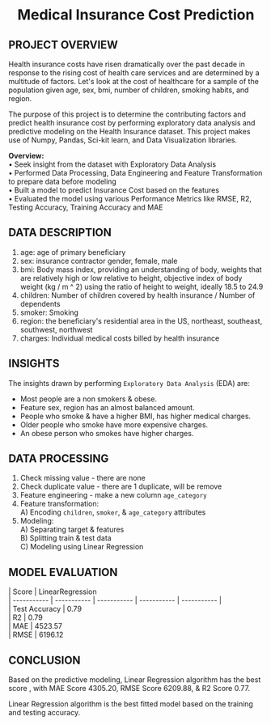 
<h1><p align = "center"> Medical Insurance Cost Prediction</p></h1>

## PROJECT OVERVIEW
Health insurance costs have risen dramatically over the past decade in response to the rising cost of health care services and are determined by a multitude of factors. Let's look at the cost of healthcare for a sample of the population given age, sex, bmi, number of children, smoking habits, and region.

The purpose of this project is to determine the contributing factors and predict health insurance cost by performing exploratory data analysis and predictive modeling on the Health Insurance dataset. This project makes use of Numpy, Pandas, Sci-kit learn, and Data Visualization libraries.

<b>Overview:</b> <br>
• Seek insight from the dataset with Exploratory Data Analysis <br>
• Performed Data Processing, Data Engineering and Feature Transformation to prepare data before modeling <br>
• Built a model to predict Insurance Cost based on the features <br>
• Evaluated the model using various Performance Metrics like RMSE, R2, Testing Accuracy, Training Accuracy and MAE <br>

## DATA DESCRIPTION
1. age: age of primary beneficiary
2. sex: insurance contractor gender, female, male
3. bmi: Body mass index, providing an understanding of body, weights that are relatively high or low relative to height,
objective index of body weight (kg / m ^ 2) using the ratio of height to weight, ideally 18.5 to 24.9
4. children: Number of children covered by health insurance / Number of dependents
5. smoker: Smoking
6. region: the beneficiary's residential area in the US, northeast, southeast, southwest, northwest
7. charges: Individual medical costs billed by health insurance


## INSIGHTS
The insights drawn by performing `Exploratory Data Analysis` (EDA) are:

- Most people are a non smokers & obese.
- Feature sex, region has an almost balanced amount.
- People who smoke & have a higher BMI, has higher medical charges.
- Older people who smoke have more expensive charges.
- An obese person who smokes have higher charges.

## DATA PROCESSING 
1. Check missing value - there are none <br>
2. Check duplicate value - there are 1 duplicate, will be remove <br>
3. Feature engineering - make a new column `age_category`  <br>
4. Feature transformation: <br>
 A) Encoding `children`, `smoker`, & `age_category` attributes <br>
5. Modeling: <br>
 A) Separating target & features <br>
 B) Splitting train & test data <br>
 C) Modeling using Linear Regression <br>
 
## MODEL EVALUATION 
| Score | LinearRegression <br>
| ----------- | ----------- | ----------- | ----------- | ----------- |<br>
| Test Accuracy | 0.79 <br>
| R2 | 0.79 <br>
| MAE | 4523.57 <br>
| RMSE | 6196.12 <br>
 
## CONCLUSION
Based on the predictive modeling, Linear Regression algorithm has the best score , with MAE Score 4305.20, RMSE Score 6209.88, & R2 Score 0.77. <br>

 Linear Regression algorithm is the best fitted model based on the training and testing accuracy.
